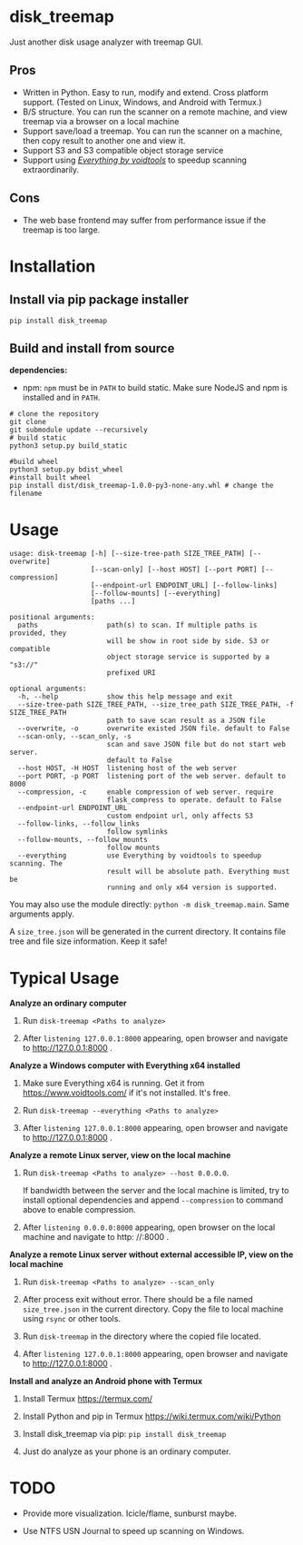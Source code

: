 # disk_treemap

Just another disk usage analyzer with treemap GUI.

## Pros

* Written in Python. Easy to run, modify and extend. Cross platform support. (Tested on Linux, Windows, and Android with
  Termux.)
* B/S structure. You can run the scanner on a remote machine, and view treemap via a browser on a local machine
* Support save/load a treemap. You can run the scanner on a machine, then copy result to another one and view it.
* Support S3 and S3 compatible object storage service
* Support using [*Everything by voidtools*](https://www.voidtools.com/) to speedup scanning extraordinarily.

## Cons

* The web base frontend may suffer from performance issue if the treemap is too large.

# Installation

## Install via pip package installer

```shell
pip install disk_treemap
```

## Build and install from source

**dependencies:**
* npm: `npm` must be in `PATH` to build static. Make sure NodeJS and npm is installed and in `PATH`.

```shell
# clone the repository
git clone 
git submodule update --recursively
# build static
python3 setup.py build_static

#build wheel
python3 setup.py bdist_wheel
#install built wheel 
pip install dist/disk_treemap-1.0.0-py3-none-any.whl # change the filename
```

# Usage

```
usage: disk-treemap [-h] [--size-tree-path SIZE_TREE_PATH] [--overwrite]
                    [--scan-only] [--host HOST] [--port PORT] [--compression]
                    [--endpoint-url ENDPOINT_URL] [--follow-links]
                    [--follow-mounts] [--everything]
                    [paths ...]

positional arguments:
  paths                 path(s) to scan. If multiple paths is provided, they
                        will be show in root side by side. S3 or compatible
                        object storage service is supported by a "s3://"
                        prefixed URI

optional arguments:
  -h, --help            show this help message and exit
  --size-tree-path SIZE_TREE_PATH, --size_tree_path SIZE_TREE_PATH, -f SIZE_TREE_PATH
                        path to save scan result as a JSON file
  --overwrite, -o       overwrite existed JSON file. default to False
  --scan-only, --scan_only, -s
                        scan and save JSON file but do not start web server.
                        default to False
  --host HOST, -H HOST  listening host of the web server
  --port PORT, -p PORT  listening port of the web server. default to 8000
  --compression, -c     enable compression of web server. require
                        flask_compress to operate. default to False
  --endpoint-url ENDPOINT_URL
                        custom endpoint url, only affects S3
  --follow-links, --follow_links
                        follow symlinks
  --follow-mounts, --follow_mounts
                        follow mounts
  --everything          use Everything by voidtools to speedup scanning. The
                        result will be absolute path. Everything must be
                        running and only x64 version is supported.
```

You may also use the module directly: `python -m disk_treemap.main`. Same arguments apply.

A `size_tree.json` will be generated in the current directory. It contains file tree and file size information. Keep it
safe!

# Typical Usage

**Analyze an ordinary computer**

1. Run `disk-treemap <Paths to analyze>`
   
1. After `listening 127.0.0.1:8000` appearing, open browser and navigate to http://127.0.0.1:8000 .

**Analyze a Windows computer with Everything x64 installed**

1. Make sure Everything x64 is running. Get it from https://www.voidtools.com/ if it's not installed. It's free.

1. Run `disk-treemap --everything <Paths to analyze>`
   
1. After `listening 127.0.0.1:8000` appearing, open browser and navigate to http://127.0.0.1:8000 .

**Analyze a remote Linux server, view on the local machine**

1. Run `disk-treemap <Paths to analyze> --host 0.0.0.0`.

   If bandwidth between the server and the local machine is limited, try to install optional dependencies and append `--compression` to command above to enable compression.

1. After `listening 0.0.0.0:8000` appearing, open browser on the local machine and navigate to http:
   //<IP address of the server>:8000 .

**Analyze a remote Linux server without external accessible IP, view on the local machine**

1. Run `disk-treemap <Paths to analyze> --scan_only`

1. After process exit without error. There should be a file named `size_tree.json` in the current directory. Copy the
   file to local machine using `rsync` or other tools.

1. Run `disk-treemap` in the directory where the copied file located.

1. After `listening 127.0.0.1:8000` appearing, open browser and navigate to http://127.0.0.1:8000 .

**Install and analyze an Android phone with Termux**

1. Install Termux https://termux.com/

1. Install Python and pip in Termux https://wiki.termux.com/wiki/Python

1. Install disk_treemap via pip: `pip install disk_treemap`

1. Just do analyze as your phone is an ordinary computer.

# TODO

* Provide more visualization. Icicle/flame, sunburst maybe.

* Use NTFS USN Journal to speed up scanning on Windows.
